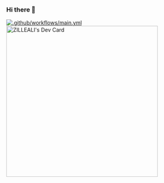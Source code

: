 ### Hi there 👋
[![.github/workflows/main.yml](https://github.com/Zilleali/zilleali/actions/workflows/main.yml/badge.svg?branch=main&event=workflow_dispatch)](https://github.com/Zilleali/zilleali/actions/workflows/main.yml)
<a href="https://app.daily.dev/zilleali"><img src="https://api.daily.dev/devcards/2d562ad06d12484f96147eee1686c04e.png?r=8hw" width="400" alt="ZILLEALI's Dev Card"/></a>

